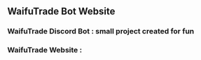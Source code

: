 <h2>WaifuTrade Bot Website</h2>
<h3>WaifuTrade Discord Bot : small project created for fun</h3>
<h3>WaifuTrade Website :</h3>
